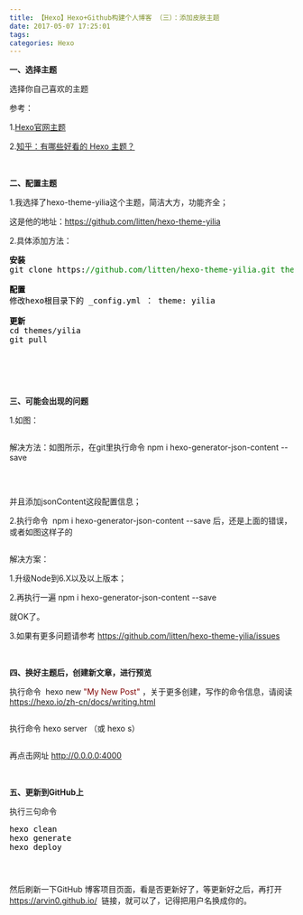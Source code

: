 ```yaml
---
title: 【Hexo】Hexo+Github构建个人博客 （三）：添加皮肤主题
date: 2017-05-07 17:25:01
tags: 
categories: Hexo
---
```


<!--more-->

<strong>一、选择主题</strong></p>
<p>选择你自己喜欢的主题</p>
<p>参考：</p>
<p>1.<a href="https://hexo.io/themes/" target="_blank">Hexo官网主题</a></p>
<p>2.<a href="https://www.zhihu.com/question/24422335" target="_blank">知乎：有哪些好看的 Hexo 主题？</a></p>
<p>&nbsp;</p>
<p><strong>二、配置主题</strong></p>
<p>1.我选择了hexo-theme-yilia这个主题，简洁大方，功能齐全；</p>
<p>这是他的地址：<a href="https://github.com/litten/hexo-theme-yilia" target="_blank">https://github.com/litten/hexo-theme-yilia</a></p>
<p>2.具体添加方法：</p>
<div class="cnblogs_code">
<pre><span style="color: #000000"><strong>安装</strong>
git clone https:</span><span style="color: #008000">//</span><span style="color: #008000">github.com/litten/hexo-theme-yilia.git themes/yilia</span>
<span style="color: #000000"><strong>
配置</strong>
修改hexo根目录下的 _config.yml ： theme: yilia<br>
<strong>更新</strong>
cd themes</span>/<span style="color: #000000">yilia
git pull<br></span></pre>
</div>
<p><strong><img src="http://images2015.cnblogs.com/blog/934812/201704/934812-20170404170613457-1340903307.jpg" alt=""><img src="http://images2015.cnblogs.com/blog/934812/201704/934812-20170404170842722-887182821.jpg" alt=""><img src="http://images2015.cnblogs.com/blog/934812/201704/934812-20170404170712628-1746589845.jpg" alt=""></strong></p>
<p>&nbsp;</p>
<p>&nbsp;</p>
<p><strong>三、可能会出现的问题</strong></p>
<p>1.如图：</p>
<p><img src="http://images2015.cnblogs.com/blog/934812/201704/934812-20170404165847832-695290325.jpg" alt=""></p>
<p>解决方法：如图所示，在git里执行命令 <span class="cnblogs_code">npm i hexo-generator-json-content --save<br></span></p>
<p>&nbsp;</p>
<p><img src="http://images2015.cnblogs.com/blog/934812/201704/934812-20170404170319503-287771447.jpg" alt=""></p>
<p>并且添加jsonContent这段配置信息；</p>
<p>2.执行命令 &nbsp;<span class="cnblogs_code">npm i hexo-generator-json-content --save</span> 后，还是上面的错误，或者如图这样子的</p>
<p><img src="http://images2015.cnblogs.com/blog/934812/201704/934812-20170404170452238-1870365263.jpg" alt=""></p>
<p>解决方案：</p>
<p>1.升级Node到6.X以及以上版本；</p>
<p>2.再执行一遍 <span class="cnblogs_code">npm i hexo-generator-json-content --save</span></p>
<p>就OK了。</p>
<p>3.如果有更多问题请参考 <a href="https://github.com/litten/hexo-theme-yilia/issues" target="_blank">https://github.com/litten/hexo-theme-yilia/issues</a></p>
<p>&nbsp;</p>
<p><strong>四、换好主题后，创建新文章，进行预览</strong></p>
<p>执行命令 &nbsp;<span class="cnblogs_code">hexo new <span style="color: #800000">"</span><span style="color: #800000">My New Post</span><span style="color: #800000">"</span></span> ，关于更多创建，写作的命令信息，请阅读 <a href="https://hexo.io/zh-cn/docs/writing.html" target="_blank">https://hexo.io/zh-cn/docs/writing.html</a></p>
<p><img src="http://images2015.cnblogs.com/blog/934812/201704/934812-20170404171911863-545075796.jpg" alt=""></p>
<p>执行命令&nbsp;<span class="cnblogs_code">hexo server （或 hexo s）</span>&nbsp;</p>
<p><img src="http://images2015.cnblogs.com/blog/934812/201704/934812-20170404171919519-631652098.jpg" alt=""></p>
<p>再点击网址 <a href="http://0.0.0.0:4000/">http://0.0.0.0:4000</a></p>
<p>&nbsp;</p>
<p><strong>五、更新到GitHub上</strong></p>
<p>执行三句命令</p>
<div class="cnblogs_code">
<pre><span style="color: #000000">hexo clean
hexo generate
hexo deploy</span></pre>
</div>
<p><img src="http://images2015.cnblogs.com/blog/934812/201704/934812-20170404171550613-2000876845.jpg" alt=""></p>
<p><img src="http://images2015.cnblogs.com/blog/934812/201704/934812-20170404171558613-21126272.jpg" alt=""></p>
<p><img src="http://images2015.cnblogs.com/blog/934812/201704/934812-20170404171607753-903131783.jpg" alt=""></p>
<p>然后刷新一下GitHub 博客项目页面，看是否更新好了，等更新好之后，再打开 <a href="https://arvin0.github.io/" target="_blank">https://arvin0.github.io/</a>&nbsp; 链接，就可以了，记得把用户名换成你的。</p>
<p>&nbsp;</p>
